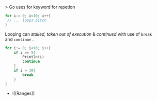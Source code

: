 []()> Go uses for keyword for repetion

```go
for i:= 0; i<10; i++{
 // ... loops bitch
}
```

Looping can *stalled, taken out of execution* & *continued*  with use of `break` and `continue` .

```go
for i:= 0; i<10; i++{
	if i == 5{
		Println(i)
		continue
	}
	if i > 10{
		break
	}
}
```

- ![[Ranges]]